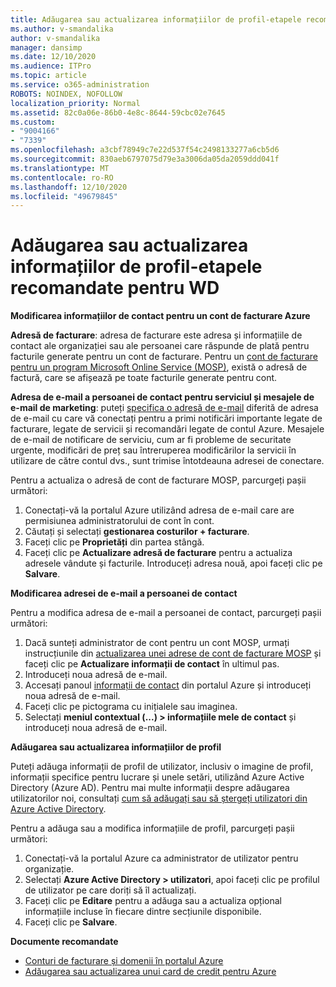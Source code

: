 ```yaml
---
title: Adăugarea sau actualizarea informațiilor de profil-etapele recomandate pentru WD
ms.author: v-smandalika
author: v-smandalika
manager: dansimp
ms.date: 12/10/2020
ms.audience: ITPro
ms.topic: article
ms.service: o365-administration
ROBOTS: NOINDEX, NOFOLLOW
localization_priority: Normal
ms.assetid: 82c0a06e-86b0-4e8c-8644-59cbc02e7645
ms.custom:
- "9004166"
- "7339"
ms.openlocfilehash: a3cbf78949c7e22d537f54c2498133277a6cb5d6
ms.sourcegitcommit: 830aeb6797075d79e3a3006da05da2059ddd041f
ms.translationtype: MT
ms.contentlocale: ro-RO
ms.lasthandoff: 12/10/2020
ms.locfileid: "49679845"
---
```

# <a name="add-or-update-profile-information---legacy-wd---recommended-steps"></a>Adăugarea sau actualizarea informațiilor de profil-etapele recomandate pentru WD

**Modificarea informațiilor de contact pentru un cont de facturare Azure**

**Adresă de facturare**: adresa de facturare este adresa și informațiile de contact ale organizației sau ale persoanei care răspunde de plată pentru facturile generate pentru un cont de facturare. Pentru un [cont de facturare pentru un program Microsoft Online Service (MOSP)](https://docs.microsoft.com/azure/cost-management-billing/manage/change-azure-account-profile#update-an-mosp-billing-account-address), există o adresă de factură, care se afișează pe toate facturile generate pentru cont.

**Adresa de e-mail a persoanei de contact pentru serviciul și mesajele de e-mail de marketing**: puteți [specifica o adresă de e-mail](https://docs.microsoft.com/azure/cost-management-billing/manage/change-azure-account-profile#change-your-contact-email-address) diferită de adresa de e-mail cu care vă conectați pentru a primi notificări importante legate de facturare, legate de servicii și recomandări legate de contul Azure. Mesajele de e-mail de notificare de serviciu, cum ar fi probleme de securitate urgente, modificări de preț sau întreruperea modificărilor la servicii în utilizare de către contul dvs., sunt trimise întotdeauna adresei de conectare.

Pentru a actualiza o adresă de cont de facturare MOSP, parcurgeți pașii următori:
1. Conectați-vă la portalul Azure utilizând adresa de e-mail care are permisiunea administratorului de cont în cont.
2. Căutați și selectați **gestionarea costurilor + facturare**. 
3. Faceți clic pe **Proprietăți** din partea stângă. 
4. Faceți clic pe **Actualizare adresă de facturare** pentru a actualiza adresele vândute și facturile. Introduceți adresa nouă, apoi faceți clic pe **Salvare**.

**Modificarea adresei de e-mail a persoanei de contact** 

Pentru a modifica adresa de e-mail a persoanei de contact, parcurgeți pașii următori:
1. Dacă sunteți administrator de cont pentru un cont MOSP, urmați instrucțiunile din [actualizarea unei adrese de cont de facturare MOSP](https://docs.microsoft.com/azure/cost-management-billing/manage/change-azure-account-profile#update-an-mosp-billing-account-address) și faceți clic pe **Actualizare informații de contact** în ultimul pas. 
2. Introduceți noua adresă de e-mail. 
3. Accesați panoul [informații de contact](https://ms.portal.azure.com/) din portalul Azure și introduceți noua adresă de e-mail. 
4. Faceți clic pe pictograma cu inițialele sau imaginea. 
5. Selectați **meniul contextual (...) > informațiile mele de contact** și introduceți noua adresă de e-mail.

**Adăugarea sau actualizarea informațiilor de profil**

Puteți adăuga informații de profil de utilizator, inclusiv o imagine de profil, informații specifice pentru lucrare și unele setări, utilizând Azure Active Directory (Azure AD). Pentru mai multe informații despre adăugarea utilizatorilor noi, consultați [cum să adăugați sau să ștergeți utilizatori din Azure Active Directory](https://docs.microsoft.com/azure/active-directory/fundamentals/add-users-azure-active-directory).

Pentru a adăuga sau a modifica informațiile de profil, parcurgeți pașii următori:

1. Conectați-vă la portalul Azure ca administrator de utilizator pentru organizație.
2. Selectați **Azure Active Directory > utilizatori**, apoi faceți clic pe profilul de utilizator pe care doriți să îl actualizați. 
3. Faceți clic pe **Editare** pentru a adăuga sau a actualiza opțional informațiile incluse în fiecare dintre secțiunile disponibile. 
4. Faceți clic pe **Salvare**.

**Documente recomandate**

- [Conturi de facturare și domenii în portalul Azure](https://docs.microsoft.com/azure/cost-management-billing/manage/view-all-accounts) 
- [Adăugarea sau actualizarea unui card de credit pentru Azure](https://docs.microsoft.com/azure/cost-management-billing/manage/change-credit-card)



